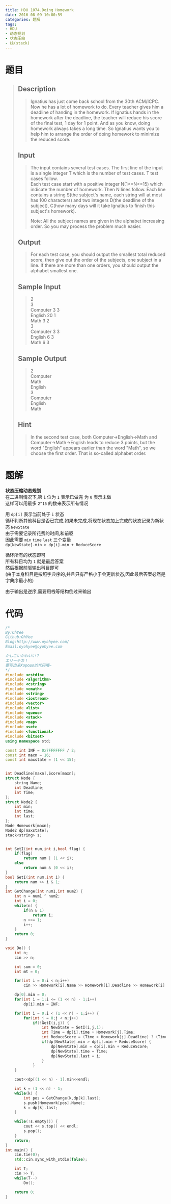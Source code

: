 ```yaml
---
title: HDU 1074.Doing Homework
date: 2016-08-09 10:00:59
categories: 题解
tags:
- HDU
- 动态规划
- 状态压缩
- 栈(stack)
---
```

# 题目
> 
> ## Description  
>> Ignatius has just come back school from the 30th ACM/ICPC. Now he has a lot of homework to do. Every teacher gives him a deadline of handing in the homework. If Ignatius hands in the homework after the deadline, the teacher will reduce his score of the final test, 1 day for 1 point. And as you know, doing homework always takes a long time. So Ignatius wants you to help him to arrange the order of doing homework to minimize the reduced score.  
>> <!--more-->  
> 
> ## Input  
>> The input contains several test cases. The first line of the input is a single integer T which is the number of test cases. T test cases follow.   
>> Each test case start with a positive integer N(1&lt;=N&lt;=15) which indicate the number of homework. Then N lines follow. Each line contains a string S(the subject's name, each string will at most has 100 characters) and two integers D(the deadline of the subject), C(how many days will it take Ignatius to finish this subject's homework).   
>>   
>> Note: All the subject names are given in the alphabet increasing order. So you may process the problem much easier.   
> 
> ## Output  
>> For each test case, you should output the smallest total reduced score, then give out the order of the subjects, one subject in a line. If there are more than one orders, you should output the alphabet smallest one.   
> 
> ## Sample Input  
>> 2  
>> 3  
>> Computer 3 3  
>> English 20 1  
>> Math 3 2  
>> 3  
>> Computer 3 3  
>> English 6 3  
>> Math 6 3  
> 
> ## Sample Output  
>> 2  
>> Computer  
>> Math  
>> English  
>> 3  
>> Computer  
>> English  
>> Math  
>>     
> ## Hint  
>>   
>> In the second test case, both Computer->English->Math and Computer->Math->English leads to reduce 3 points, but the   
>> word "English" appears earlier than the word "Math", so we choose the first order. That is so-called alphabet order.  
>>   

# 题解

**状态压缩动态规划**  
在二进制情况下,第 `i` 位为 `1` 表示已做完 为 `0` 表示未做  
这样可以用最多 `2^15` 的数来表示所有情况  

用 `dp[i]` 表示当前处于 `i` 状态  
循环判断其他科目是否已完成,如果未完成,将现在状态加上完成的状态记录为新状态 `NewState`  
由于需要记录所花费的时间,和前驱  
因此需要 `min` `time` `last` 三个变量  
`dp[NewState].min > dp[i].min + ReduceScore`  

循环所有的状态即可  
所有科目均为 `1` 就是最后答案  
然后根据前驱输出科目即可  
(由于本身科目是按照字典序的,并且只有严格小于会更新状态,因此最后答案必然是字典序最小的)  

由于输出是逆序,需要用栈等结构倒过来输出  

# 代码
```cpp Doing Homework https://github.com/OhYee/ACM.github.io/blob/master\HDU\1074.Doing%20Homework.cpp 代码备份
/*
By:OhYee
Github:OhYee
Blog:http://www.oyohyee.com/
Email:oyohyee@oyohyee.com

かしこいかわいい？
エリーチカ！
要写出来Хорошо的代码哦~
*/
#include <cstdio>
#include <algorithm>
#include <cstring>
#include <cmath>
#include <string>
#include <iostream>
#include <vector>
#include <list>
#include <queue>
#include <stack>
#include <map>
#include <set>
#include <functional>
#include <bitset>
using namespace std;

const int INF = 0x7FFFFFFF / 2;
const int maxn = 16;
const int maxstate = (1 << 15);


int Deadline[maxn],Score[maxn];
struct Node {
    string Name;
    int Deadline;
    int Time;
};
struct Node2 {
    int min;
    int time;
    int last;
};
Node Homework[maxn];
Node2 dp[maxstate];
stack<string> s;


int SetI(int num,int i,bool flag) {
    if(flag)
        return num | (1 << i);
    else
        return num & (0 << i);
}
bool GetI(int num,int i) {
    return num >> i & 1;
}
int GetChange(int num1,int num2) {
    int n = num1 ^ num2;
    int i = 0;
    while(n) {
        if(n & 1)
            return i;
        n >>= 1;
        i++;
    }
    return 0;
}

void Do() {
    int n;
    cin >> n;

    int sum = 0;
    int mt = 0;

    for(int i = 0;i < n;i++)
        cin >> Homework[i].Name >> Homework[i].Deadline >> Homework[i].Time;

    dp[0].min = 0;
    for(int i = 1;i <= (1 << n) - 1;i++)
        dp[i].min = INF;

    for(int i = 0;i < (1 << n) - 1;i++) {
        for(int j = 0;j < n;j++)
            if(!GetI(i,j)) {
                int NewState = SetI(i,j,1);
                int Time = dp[i].time + Homework[j].Time;
                int ReduceScore = (Time > Homework[j].Deadline) ? (Time - Homework[j].Deadline) : 0;
                if(dp[NewState].min > dp[i].min + ReduceScore) {
                    dp[NewState].min = dp[i].min + ReduceScore;
                    dp[NewState].time = Time;
                    dp[NewState].last = i;
                }
            }
    }

    cout<<dp[(1 << n) - 1].min<<endl;

    int k = (1 << n) - 1;
    while(k) {
        int pos = GetChange(k,dp[k].last);
        s.push(Homework[pos].Name);
        k = dp[k].last;
    }

    while(!s.empty()) {
        cout << s.top() << endl;
        s.pop();
    }
    return;
}
int main() {
    cin.tie(0);
    std::cin.sync_with_stdio(false);

    int T;
    cin >> T;
    while(T--)
        Do();

    return 0;
}
```